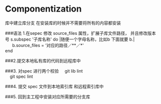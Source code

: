 # Componentization
   库中建立库分支  在安装库的时候并不需要将所有的内容都安装 
   
   
   ###语法  1.在sepec 修改 source_files 属性，扩展子库文件路径，  并且修改版本号
   s.subspec '子库名称' do |随便一个字母名称，比如b 下面就要 b.|     </br>
   &nbsp;  &nbsp; &nbsp;  b.source_files = ‘对应的路径／**／*'  <br>
   end
   
   
   ###2.提交本地私有库的代码到远程库中
   
   ###3. 对spec 进行两个校验
     &nbsp;&nbsp;&nbsp;  git lib lint  </br>
     &nbsp;&nbsp;&nbsp;  git spec lint

###4. 提交 spec 文件到本地索引库 和远程索引库中

###5. 回到主工程中安装对应所需要的分支库


